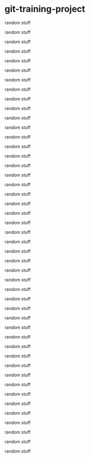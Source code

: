# git-training-project
random stuff

random stuff

random stuff

random stuff

random stuff

random stuff

random stuff

random stuff

random stuff

random stuff

random stuff

random stuff

random stuff

random stuff

random stuff

random stuff

random stuff

random stuff

random stuff

random stuff

random stuff

random stuff

random stuff

random stuff

random stuff

random stuff

random stuff

random stuff

random stuff

random stuff

random stuff

random stuff

random stuff

random stuff

random stuff

random stuff

random stuff

random stuff

random stuff

random stuff

random stuff

random stuff

random stuff

random stuff

random stuff

random stuff
